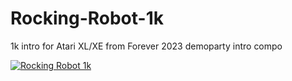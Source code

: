 # Rocking-Robot-1k
1k intro for Atari XL/XE from Forever 2023 demoparty intro compo

[![Rocking Robot 1k](https://img.youtube.com/vi/Bj2gMVFneH0/0.jpg)](https://www.youtube.com/watch?v=Bj2gMVFneH0)

